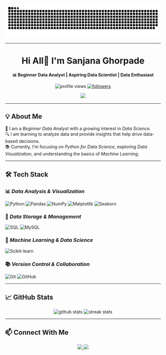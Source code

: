 <p align="center">
  <img src="https://raw.githubusercontent.com/Platane/snk/output/github-contribution-grid-snake.svg" alt="snake game" />
</p>

---

<h1 align="center">Hi All👋 I'm Sanjana Ghorpade</h1>
<p align="center">
  <strong>📊 Beginner Data Analyst | Aspiring Data Scientist | Data Enthusiast</strong>
</p>

<p align="center">
  <img src="https://komarev.com/ghpvc/?username=Sannjanaaa&label=Profile%20Views&color=0e75b6&style=flat" alt="profile views" />
  <a href="https://github.com/Sannjanaaa?tab=followers">
    <img src="https://img.shields.io/github/followers/Sannjanaaa?label=Followers&style=social" alt="followers" />
  </a>
</p>

<p align="center">
  <img src="https://readme-typing-svg.herokuapp.com?size=26&color=FF69B4&center=true&vCenter=true&width=700&lines=Welcome+to+my+GitHub+profile!;Data+Analysis+%7C+Python+%7C+Beginner+Level;Learning+and+exploring+data+with+passion!" />
</p>

---

## 💡 About Me  
💼 I am a *Beginner Data Analyst* with a growing interest in *Data Science*.  
🔍 I am learning to analyze data and provide insights that help drive data-based decisions.  
📚 Currently, I'm focusing on *Python for Data Science*, exploring *Data Visualization*, and understanding the basics of *Machine Learning*.

---

## 🛠 Tech Stack  

### 📊 *Data Analysis & Visualization*  
![Python](https://img.shields.io/badge/Python-3776AB?style=for-the-badge&logo=python&logoColor=white) ![Pandas](https://img.shields.io/badge/Pandas-150458?style=for-the-badge&logo=pandas&logoColor=white) ![NumPy](https://img.shields.io/badge/NumPy-013243?style=for-the-badge&logo=numpy&logoColor=white) ![Matplotlib](https://img.shields.io/badge/Matplotlib-003B57?style=for-the-badge&logo=matplotlib&logoColor=white) ![Seaborn](https://img.shields.io/badge/Seaborn-9E8C80?style=for-the-badge&logo=seaborn&logoColor=white)

### 💾 *Data Storage & Management*  
![SQL](https://img.shields.io/badge/SQL-4479A1?style=for-the-badge&logo=sqlite&logoColor=white) ![MySQL](https://img.shields.io/badge/MySQL-4479A1?style=for-the-badge&logo=mysql&logoColor=white)

### 🧠 *Machine Learning & Data Science*  
![Scikit-learn](https://img.shields.io/badge/Scikit_learn-F7931E?style=for-the-badge&logo=scikit-learn&logoColor=white)

### 📚 *Version Control & Collaboration*  
![Git](https://img.shields.io/badge/Git-F05032?style=for-the-badge&logo=git&logoColor=white) ![GitHub](https://img.shields.io/badge/GitHub-181717?style=for-the-badge&logo=github&logoColor=white)

---

## 📈 GitHub Stats  
<p align="center">
  <img src="https://github-readme-stats.vercel.app/api?username=Sannjanaaa&show_icons=true&theme=tokyonight" alt="github stats" />
  <img src="https://github-readme-streak-stats.herokuapp.com/?user=Sannjanaaa&theme=tokyonight" alt="streak stats" />
</p>

---

## 📫 Connect With Me  

<p align="center">
  <a href="https://www.linkedin.com/in/sanjana-ghorpade/" target="_blank" rel="noopener noreferrer">
    <img src="https://img.shields.io/badge/-LinkedIn-0A66C2?style=for-the-badge&logo=linkedin&logoColor=white">
  </a>
  <a href="mailto:ghorpadesanjana04@gmail.com">
    <img src="https://img.shields.io/badge/-Email-EA4335?style=for-the-badge&logo=gmail&logoColor=white">
  </a>
</p>
